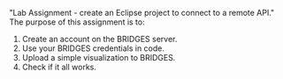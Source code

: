 "Lab Assignment - create an Eclipse project to connect to a remote API."
The purpose of this assignment is to:

1. Create an account on the BRIDGES server.
2. Use your BRIDGES credentials in code.
3. Upload a simple visualization to BRIDGES.
4. Check if it all works.